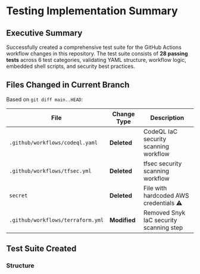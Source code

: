 # Testing Implementation Summary

## Executive Summary

Successfully created a comprehensive test suite for the GitHub Actions workflow changes in this repository. The test suite consists of **28 passing tests** across 6 test categories, validating YAML structure, workflow logic, embedded shell scripts, and security best practices.

## Files Changed in Current Branch

Based on `git diff main..HEAD`:

| File | Change Type | Description |
|------|-------------|-------------|
| `.github/workflows/codeql.yaml` | **Deleted** | CodeQL IaC security scanning workflow |
| `.github/workflows/tfsec.yml` | **Deleted** | tfsec security scanning workflow |
| `secret` | **Deleted** | File with hardcoded AWS credentials ⚠️ |
| `.github/workflows/terraform.yml` | **Modified** | Removed Snyk IaC security scanning step |

## Test Suite Created

### Structure
